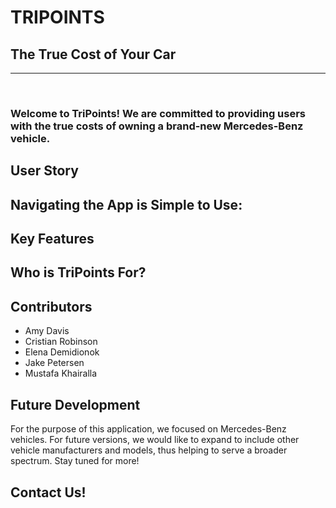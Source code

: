 # TRIPOINTS
## The True Cost of Your Car
<hr>
<br>
<h3> Welcome to TriPoints! We are committed to providing users with the true costs of owning a brand-new Mercedes-Benz vehicle. </h3>

## User Story

## Navigating the App is Simple to Use:

## Key Features

## Who is TriPoints For?

## Contributors
<ul>
  <li>Amy Davis</li>
  <li>Cristian Robinson</li>
  <li>Elena Demidionok</li>
  <li>Jake Petersen</li>
  <li>Mustafa Khairalla</li>
  
</ul>

## Future Development
<p>For the purpose of this application, we focused on Mercedes-Benz vehicles. For future versions, we would like to expand to include other vehicle manufacturers and models, thus helping to serve a broader spectrum. Stay tuned for more!</p>

## Contact Us!
<ul>
  <li a href=">Amy Davis</li>
  <li>Cristian Robinson</li>
  <li>Elena Demidionok</li>
  <li>Jake Petersen</li>
  <li>Mustafa Khairalla</li>

